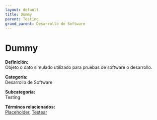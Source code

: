 ```yaml
---
layout: default
title: Dummy
parent: Testing
grand_parent: Desarrollo de Software
---
```


# Dummy

**Definición:**  
Objeto o dato simulado utilizado para pruebas de software o desarrollo.

**Categoría:**  
Desarrollo de Software  

**Subcategoría:**  
Testing

**Términos relacionados:**  
[Placeholder](https://maleniski.github.io/diccionario-angl-tec-mx/docs/desarrollo-de-software/testing/placeholder.html), [Testear](https://maleniski.github.io/diccionario-angl-tec-mx/docs/desarrollo-de-software/testing/testear.html)
